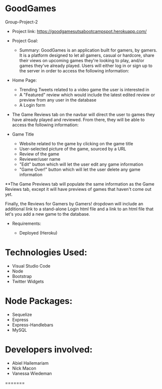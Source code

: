 
# GoodGames
Group-Project-2
- Project link: https://goodgamesutsabootcampspot.herokuapp.com/

- Project Goal:   

  - Summary: GoodGames is an application built for gamers, by gamers. It is a platform designed to let all gamers, casual or hardcore, share their views on upcoming games they're looking to play, and/or games they've already played. Users will either log in or sign up to the server in order to access the following information:

- Home Page:
  - Trending Tweets related to a video game the user is interested in
  - A "Featured" review which would include the latest edited review or preview from any user in the database
  - A Login form

- The Game Reviews tab on the navbar will direct the user to games they have already played and reviewed. From there, they will be able to access the following information:

- Game Title
  - Website related to the game by clicking on the game title
  - User-selected picture of the game, sourced by a URL
  - Review of the game
  - Reviewer/user name
  - "Edit" button which will let the user edit any game information
  - "Game Over!" button which will let the user delete any game information

 **The Game Previews tab will populate the same information as the Game Reviews tab, except it will have previews of games that haven't come out yet.

 Finally, the Reviews for Gamers by Gamers! dropdown will include an additional link to a stand-alone Login html file and a link to an html file that let's you add a new game to the database.

 
- Requirements:  
  
  - Deployed (Heroku)

# Technologies Used:
- Visual Studio Code
- Node
- Bootstrap
- Twitter Widgets

# Node Packages:
- Sequelize
- Express
- Express-Handlebars
- MySQL

# Developers involved: 
- Abiel Hailemariam
- Nick Macon  
- Vanessa Wiedeman  

=======

